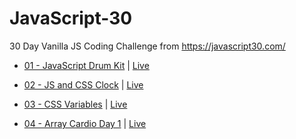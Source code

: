 # JavaScript-30

30 Day Vanilla JS Coding Challenge from https://javascript30.com/

- [01 - JavaScript Drum Kit](https://github.com/ShaileshParmar-WebDeveloper/JavaScript-30/tree/master/01%20-%20JavaScript%20Drum%20Kit) | [Live](https://shaileshparmar-webdeveloper.github.io/JavaScript-30/01%20-%20JavaScript%20Drum%20Kit/)
- [02 - JS and CSS Clock](https://github.com/ShaileshParmar-WebDeveloper/JavaScript-30/tree/master/02%20-%20JS%20and%20CSS%20Clock) | [Live](https://shaileshparmar-webdeveloper.github.io/JavaScript-30/02%20-%20JS%20and%20CSS%20Clock/)

- [03 - CSS Variables](https://github.com/ShaileshParmar-WebDeveloper/JavaScript-30/tree/master/03%20-%20CSS%20Variables) | [Live](https://shaileshparmar-webdeveloper.github.io/JavaScript-30/03%20-%20CSS%20Variables/)

- [04 - Array Cardio Day 1](https://github.com/ShaileshParmar-WebDeveloper/JavaScript-30/tree/master/04%20-%20Array%20Cardio%20Day%201) | [Live](https://shaileshparmar-webdeveloper.github.io/JavaScript-30/04%20-%20Array%20Cardio%20Day%201/)
